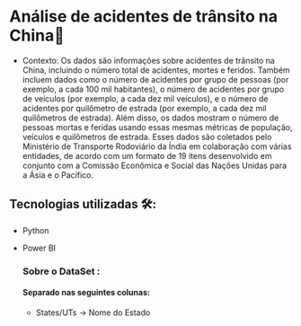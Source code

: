 # Análise de acidentes de trânsito na China🚙

- Contexto: 
Os dados são informações sobre acidentes de trânsito na China, incluindo o número total de acidentes, mortes e feridos. Também incluem dados como o número de acidentes por grupo de pessoas (por exemplo, a cada 100 mil habitantes), o número de acidentes por grupo de veículos (por exemplo, a cada dez mil veículos), e o número de acidentes por quilômetro de estrada (por exemplo, a cada dez mil quilômetros de estrada). Além disso, os dados mostram o número de pessoas mortas e feridas usando essas mesmas métricas de população, veículos e quilômetros de estrada. Esses dados são coletados pelo Ministério de Transporte Rodoviário da Índia em colaboração com várias entidades, de acordo com um formato de 19 itens desenvolvido em conjunto com a Comissão Econômica e Social das Nações Unidas para a Ásia e o Pacífico.

## Tecnologias utilizadas 🛠:
- Python
- Power BI

  ### Sobre o DataSet :
  #### Separado nas seguintes colunas:
  - States/UTs -> Nome do Estado
  

